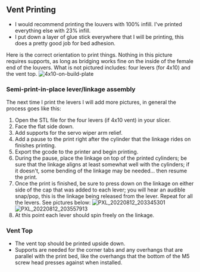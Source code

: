 ## Vent Printing

- I would recommend printing the louvers with 100% infill. I've printed everything else with 23% infill.
- I put down a layer of glue stick everywhere that I will be printing, this does a pretty good job for bed adhesion.

Here is the correct orientation to print things. Nothing in this picture requires supports, as long as bridging works fine on the inside of the female end of the louvers. What is not pictured includes: four levers (for 4x10) and the vent top.
![4x10-on-build-plate](https://user-images.githubusercontent.com/4724577/184463112-e18aceac-d279-469a-ad77-89d0d91e50bf.jpg)

### Semi-print-in-place lever/linkage assembly

The next time I print the levers I will add more pictures, in general the process goes like this:
1. Open the STL file for the four levers (if 4x10 vent) in your slicer.
2. Face the flat side down.
3. Add supports for the servo wiper arm relief.
4. Add a pause to the print right after the cylinder that the linkage rides on finishes printing.
5. Export the gcode to the printer and begin printing.
6. During the pause, place the linkage on top of the printed cylinders; be sure that the linkage aligns at least somewhat well with the cylinders; if it doesn't, some bending of the linkage may be needed... then resume the print. 
7. Once the print is finished, be sure to press down on the linkage on either side of the cap that was added to each lever; you will hear an audible snap/pop, this is the linkage being released from the lever. Repeat for all the levers. See pictures below:
![PXL_20220812_203345301](https://user-images.githubusercontent.com/4724577/184463430-79111150-4b26-4e60-8fb8-e5c4ca5b48d1.jpg)
![PXL_20220812_203557913](https://user-images.githubusercontent.com/4724577/184463431-fc98c2f6-2acf-437e-8567-8cfb148f5f4b.jpg)
8. At this point each lever should spin freely on the linkage.

### Vent Top
- The vent top should be printed upside down.
- Supports are needed for the corner tabs and any overhangs that are parallel with the print bed, like the overhangs that the bottom of the M5 screw head presses against when installed.
